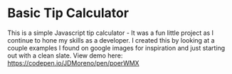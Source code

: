 # Basic Tip Calculator
This is a simple Javascript tip calculator - It was a fun little project as I continue to hone my skills as a developer. 
I created this by looking at a couple examples I found on google images for inspiration and just starting out with a clean slate. 
View demo here: https://codepen.io/JDMoreno/pen/poerWMX
